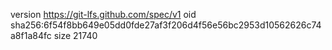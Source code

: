 version https://git-lfs.github.com/spec/v1
oid sha256:6f54f8bb649e05dd0fde27af3f206d4f56e56bc2953d10562626c74a8f1a84fc
size 21740
